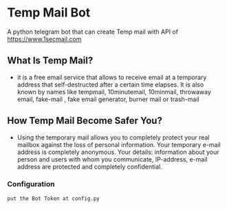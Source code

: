 # Temp Mail Bot
A python telegram bot that can create Temp mail with API of https://www.1secmail.com

## What Is Temp Mail?
+ it is a free email service that allows to receive email at a temporary address that self-destructed after a certain time elapses. It is also known by names like tempmail, 10minutemail, 10minmail, throwaway email, fake-mail , fake email generator, burner mail or trash-mail

## How Temp Mail Become Safer You?
+ Using the temporary mail allows you to completely protect your real mailbox against the loss of personal information. Your temporary e-mail address is completely anonymous. Your details: information about your person and users with whom you communicate, IP-address, e-mail address are protected and completely confidential.

### Configuration
```put the Bot Token at config.py```
